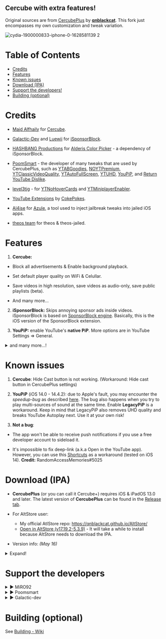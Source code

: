 ## Cercube with extra features!

Original sources are from [CercubePlus](https://github.com/qnblackcat/CercubePlus) by [**qnblackcat**](https://github.com/qnblackcat). This fork just encompasses my own customization and tweak variation.

![cydia-1900000833-iphone-0-1628581139 2](https://user-images.githubusercontent.com/52943116/135557251-f4be8ccf-8f0b-4d19-9fcf-6c9544aba281.PNG)

# Table of Contents

- [Credits](#credits)
- [Features](#features)
- [Known issues](#known-issues)
- [Download (IPA)](#download-ipa)
- [Support the developers!](#support-the-developers)
- [Building (optional)](#building-optional)

# Credits

- [Majd Alfhaily](https://twitter.com/freemanrepo?s=21) for [Cercube](https://apt.alfhaily.me/depiction/FDXO5R).

- [Galactic-Dev](https://github.com/Galactic-Dev) and [Luewii](https://github.com/Luewii) for [iSponsorBlock](https://github.com/Galactic-Dev/iSponsorBlock).

- [HASHBANG Productions](https://github.com/hbang) for [Alderis Color Picker](https://github.com/hbang/Alderis) - a dependency of iSponsorBlock.

- [PoomSmart](https://twitter.com/poomsmart?s=21) - the developer of many tweaks that are used by CercubePlus, such as [YTABGoodies](https://poomsmart.github.io/repo/depictions/ytabgoodies.html), [NOYTPremium](https://poomsmart.github.io/repo/depictions/noytpremium.html), [YTClassicVideoQuality](https://poomsmart.github.io/repo/depictions/ytclassicvideoquality.html), [YTAutoFullScreen](https://github.com/PoomSmart/YTAutoFullScreen/), [YTUHD](https://poomsmart.github.io/repo/depictions/ytuhd.html), [YouPiP](https://poomsmart.github.io/repo/depictions/youpip.html), and [Return YouTube Dislike](https://github.com/PoomSmart/Return-YouTube-Dislikes).

- [level3tjg](https://twitter.com/level3tjg) - for [YTNoHoverCards](https://github.com/level3tjg/YTNoHoverCards) and [YTMiniplayerEnabler](https://github.com/level3tjg/YTMiniplayerEnabler).

- [YouTube Extensions](https://github.com/CokePokes/YoutubeExtensions) by [CokePokes](https://github.com/CokePokes/).

- [Al4ise](https://github.com/Al4ise) for [Azule](https://github.com/Al4ise/Azule), a tool used to inject jailbreak tweaks into jailed iOS apps.

- [theos team](https://github.com/theos/theos) for theos & theos-jailed.

# Features

1. **Cercube:**

- Block all advertisements & Enable background playback.

- Set default player quality on WiFi & Celullar.

- Save videos in high resolution, save videos as audio-only, save public playlists (beta).

- And many more...

2. **iSponsorBlock:** Skips annoying sponsor ads inside videos. iSponsorBlock is based on [SponsorBlock engine](https://sponsor.ajay.app/). Basically, this is the iOS version of the SponsorBlock extension.

3. **YouPiP:** enable YouTube's **native PiP**. More options are in YouTube Settings => General.

<details>
  <summary>and many more...!</summary>

4. **YTABGoodies:** allow you to disable some YouTube A/B testing features. It is a combination of several tweaks, such as:

- YouAreThere: disable "Video paused. Continue watching?" popup in the YouTube app when you play a long video.

- YouRememberCaption: make YouTube remember your video caption setting (if not already).

- YTNoCheckLocalNetwork: block the Local Network permission popup.

9. **NOYTPremium:** remove YouTube Premium upsell alerts.

any many more...

</details>

# Known issues

1. **Cercube**: Hide Cast button is not working. (Workaround: Hide cast button in CercubePlus settings)

2. **YouPiP** (iOS 14.0 - 14.4.2): due to Apple's fault, you may encounter the _speedup-bug_ as described [here](https://drive.google.com/file/d/1NKdv1fr_KRWgD8nhkMDfG2eLBnbdeVtX/view?usp=sharing). The bug also happens when you try to play multi-sources of sound at the same time. Enable **LegacyPiP** is a workaround. Keep in mind that LegacyPiP also removes UHD quality and breaks YouTube Autoplay next. Use it at your own risk!

3. **Not a bug**:

- The app won't be able to receive push notifications if you use a free developer account to sideload it.

- It's impossible to fix deep-link (a.k.a Open in the YouTube app). However, you can use this [Shortcuts](https://shortcutsgallery.com/shortcuts/open-in-youtube/) as a workaround (tested on iOS 14). **Credit:** RandomAccessMemories#5025

# Download (IPA)

- **CercubePlus** (or you can call it Cercube+) requires iOS & iPadOS 13.0 and later. The latest version of **CercubePlus** can be found in the [Release tab](https://github.com/qnblackcat/CercubePlus/releases).

- For AltStore user:

  - My official AtlStore repo: https://qnblackcat.github.io/AltStore/
  - [Open in AltStore (v17.19.2-5.3.9)](https://tinyurl.com/mrxhhcrv) - It will take a while to install because AltStore needs to download the IPA.

- Version info: _(May 16)_

<details>
  <summary>Expand!</summary>

|                           **Tweaks/App**                           | **Version** |                          **Open source**                           |
| :----------------------------------------------------------------: | :---------: | :----------------------------------------------------------------: |
|                            **YouTube**                             |   17.19.2   |                                 ✖︎                                 |
|        [Cercube](https://apt.alfhaily.me/depiction/FDXO5R)         |    5.3.9    |                                 ✖︎                                 |
| [Open in YouTube](https://github.com/CokePokes/YoutubeExtensions/) |     1.2     |                                 ✖︎                                 |
|                     **Return YouTube Dislike**                     |    1.6.4    |     [✔︎](https://github.com/PoomSmart/Return-YouTube-Dislikes)     |
|                         **iSponsorBlock**                          |   1.0-14    |        [✔︎](https://github.com/Galactic-Dev/iSponsorBlock)         |
|                      **Alderis Color Picker**                      |    1.1.2    |               [✔︎](https://github.com/hbang/Alderis)               |
|                          **YTABGoodies**                           |     1.0     | [✔︎](https://poomsmart.github.io/repo/depictions/ytabgoodies.html) |
|                          **NoYTPremium**                           |    1.0.4    |           [✔︎](https://github.com/PoomSmart/NoYTPremium)           |
|                     **YTClassicVideoQuality**                      |    1.0.1    |      [✔︎](https://github.com/PoomSmart/YTClassicVideoQuality)      |
|                         **YTNoHoverCards**                         |    0.0.3    |         [✔︎](https://github.com/level3tjg/YTNoHoverCards)          |
|                             **YTUHD**                              |    1.2.7    |              [✔︎](https://github.com/PoomSmart/YTUHD)              |
|                             **YouPiP**                             |    1.7.0    |             [✔︎](https://github.com/PoomSmart/YouPiP)              |
|                            **YTSpeed**                             |    1.0.1    |             [✔︎](https://github.com/Lyvendia/YTSpeed)              |
|                        **YTAutoFullScreen**                        |    1.0.1    |             [✔︎](https://github.com/Lyvendia/YTSpeed)              |
|                      **YTMiniplayerEnabler**                       |    0.0.2    |       [✔︎](https://github.com/level3tjg/YTMiniplayerEnabler)       |

</details>

# Support the developers

<details>
  <summary>▶︎ MiRO92</summary>
  
- CashApp: https://cash.app/$MiRO92M
 
- Other payment methods are available in uYou's settings.
</details>

<details>
  <summary>▶︎ Poomsmart</summary>

- Paypal: https://poomsmart.github.io/

</details>

<details>
  <summary>▶︎ Galactic-dev</summary>
  
- Paypal: https://www.paypal.com/paypalme/DBrett684

- Venmo: https://venmo.com/u/DavidBrett
</details>

# Building (optional)

See [Building - Wiki](https://github.com/qnblackcat/CercubePlus/wiki/Building)
